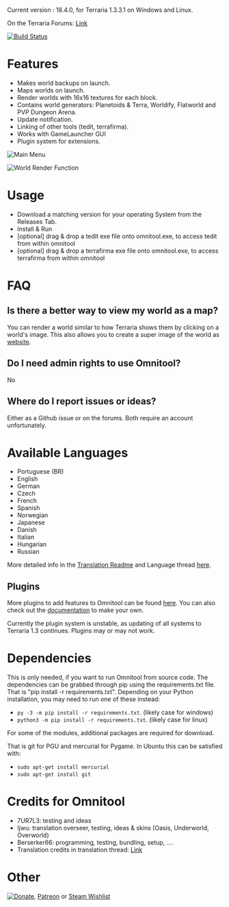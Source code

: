 Current version : 18.4.0, for Terraria 1.3.3.1 on Windows and Linux.

On the Terraria Forums:
[Link](http://forums.terraria.org/index.php?threads/omnitool-world-creation-mapping-backups-and-more.14664/)

[![Build Status](https://travis-ci.org/Berserker66/omnitool.svg?branch=master)](https://travis-ci.org/Berserker66/omnitool)

Features
========
* Makes world backups on launch.
* Maps worlds on launch.
* Render worlds with 16x16 textures for each block.
* Contains world generators: Planetoids & Terra, Worldify, Flatworld and PVP Dungeon Arena.
* Update notification.
* Linking of other tools (tedit, terrafirma).
* Works with GameLauncher GUI
* Plugin system for extensions.

![Main Menu](https://cloud.githubusercontent.com/assets/3189725/9048286/4926664e-3a38-11e5-94a3-78ea5a750c54.png)

![World Render Function](https://cloud.githubusercontent.com/assets/3189725/9121177/f7ad474c-3c80-11e5-8402-1add361a6cf0.png)

Usage
=====

* Download a matching version for your operating System from the Releases Tab.
* Install & Run
* [optional] drag & drop a tedit exe file onto omnitool.exe, to access tedit from within omnitool
* [optional] drag & drop a terrafirma exe file onto omnitool.exe, to access terrafirma from within omnitool

FAQ
===
Is there a better way to view my world as a map?
------------------------------------------------
You can render a world similar to how Terraria shows them by clicking on a world's image.
This also allows you to create a super image of the world as [website](https://dl.dropboxusercontent.com/u/44766482/superimage/index.html).

Do I need admin rights to use Omnitool?
---------------------------------------
No

Where do I report issues or ideas?
---------------------------------------
Either as a Github issue or on the forums. Both require an account unfortunately.

Available Languages
===================

* Portuguese (BR)
* English
* German
* Czech
* French
* Spanish
* Norwegian
* Japanese
* Danish
* Italian
* Hungarian
* Russian

More detailed info in the [Translation Readme](translation.md) and Language thread [here](http://www.terrariaonline.com/threads/omnitool-language-thread.62981/).

Plugins
-------
More plugins to add features to Omnitool can be found [here](http://www.terrariaonline.com/threads/omnitool-plugin-compendium.82677/#post-1625952).
You can also check out the [documentation](http://www.terrariaonline.com/threads/omnitool-plugin-system-documentation.80960/) to make your own.

Currently the plugin system is unstable, as updating of all systems to Terraria 1.3 continues. Plugins may or may not work.

Dependencies
============

This is only needed, if you want to run Omnitool from source code.
The dependencies can be grabbed through pip using the requirements.txt file.
That is "pip install -r requirements.txt".
Depending on your Python installation, you may need to run one of these instead:
* `py -3 -m pip install -r requirements.txt`. (likely case for windows)
* `python3 -m pip install -r requirements.txt`. (likely case for linux)

For some of the modules, additional packages are required for download.

That is git for PGU and mercurial for Pygame.
In Ubuntu this can be satisfied with:
* `sudo apt-get install mercurial`
* `sudo apt-get install git`

Credits for Omnitool
====================
* 7UR7L3: testing and ideas
* Ijwu: translation overseer, testing, ideas & skins (Oasis, Underworld, Overworld)
* Berserker66: programming, testing, bundling, setup, ....
* Translation credits in translation thread: [Link](http://www.terrariaonline.com/threads/omnitool-language-thread.62981/)

Other
=====
[![Donate](https://www.paypalobjects.com/en_US/i/btn/btn_donate_LG.gif)](https://www.paypal.com/cgi-bin/webscr?cmd=_s-xclick&hosted_button_id=JBZM8LFAGDK4N), [Patreon](https://www.patreon.com/Berserker55) or [Steam Wishlist](http://steamcommunity.com/profiles/76561198041949197/wishlist/)
